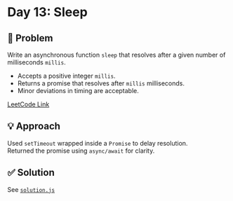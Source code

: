 # Day 13: Sleep

## 📝 Problem
Write an asynchronous function `sleep` that resolves after a given number of milliseconds `millis`.

- Accepts a positive integer `millis`.
- Returns a promise that resolves after `millis` milliseconds.
- Minor deviations in timing are acceptable.

[LeetCode Link](https://leetcode.com/problems/sleep/)

## 💡 Approach
Used `setTimeout` wrapped inside a `Promise` to delay resolution.  
Returned the promise using `async/await` for clarity.

## ✅ Solution
See [`solution.js`](./solution.js)
